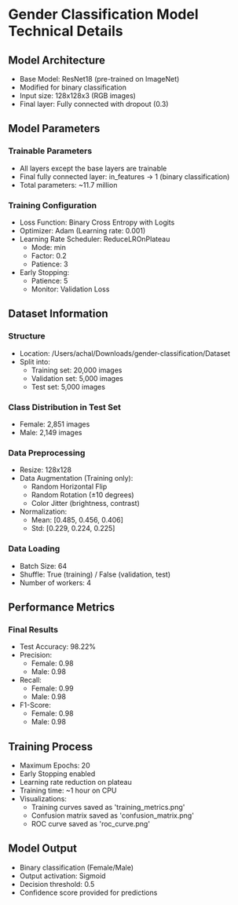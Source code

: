 # Gender Classification Model Technical Details

## Model Architecture

-  Base Model: ResNet18 (pre-trained on ImageNet)
-  Modified for binary classification
-  Input size: 128x128x3 (RGB images)
-  Final layer: Fully connected with dropout (0.3)

## Model Parameters

### Trainable Parameters

-  All layers except the base layers are trainable
-  Final fully connected layer: in_features → 1 (binary classification)
-  Total parameters: ~11.7 million

### Training Configuration

-  Loss Function: Binary Cross Entropy with Logits
-  Optimizer: Adam (Learning rate: 0.001)
-  Learning Rate Scheduler: ReduceLROnPlateau
   -  Mode: min
   -  Factor: 0.2
   -  Patience: 3
-  Early Stopping:
   -  Patience: 5
   -  Monitor: Validation Loss

## Dataset Information

### Structure

-  Location: /Users/achal/Downloads/gender-classification/Dataset
-  Split into:
   -  Training set: 20,000 images
   -  Validation set: 5,000 images
   -  Test set: 5,000 images

### Class Distribution in Test Set

-  Female: 2,851 images
-  Male: 2,149 images

### Data Preprocessing

-  Resize: 128x128
-  Data Augmentation (Training only):
   -  Random Horizontal Flip
   -  Random Rotation (±10 degrees)
   -  Color Jitter (brightness, contrast)
-  Normalization:
   -  Mean: [0.485, 0.456, 0.406]
   -  Std: [0.229, 0.224, 0.225]

### Data Loading

-  Batch Size: 64
-  Shuffle: True (training) / False (validation, test)
-  Number of workers: 4

## Performance Metrics

### Final Results

-  Test Accuracy: 98.22%
-  Precision:
   -  Female: 0.98
   -  Male: 0.98
-  Recall:
   -  Female: 0.99
   -  Male: 0.98
-  F1-Score:
   -  Female: 0.98
   -  Male: 0.98

## Training Process

-  Maximum Epochs: 20
-  Early Stopping enabled
-  Learning rate reduction on plateau
-  Training time: ~1 hour on CPU
-  Visualizations:
   -  Training curves saved as 'training_metrics.png'
   -  Confusion matrix saved as 'confusion_matrix.png'
   -  ROC curve saved as 'roc_curve.png'

## Model Output

-  Binary classification (Female/Male)
-  Output activation: Sigmoid
-  Decision threshold: 0.5
-  Confidence score provided for predictions
